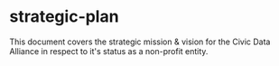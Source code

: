 # strategic-plan
This document covers the strategic mission &amp; vision for the Civic Data Alliance in respect to it's status as a non-profit entity.
